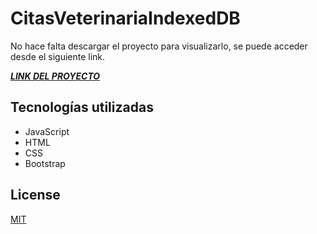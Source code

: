 # CitasVeterinariaIndexedDB

No hace falta descargar el proyecto para visualizarlo, se puede acceder desde el siguiente link.

[***LINK DEL PROYECTO***](https://gilded-sfogliatella-a2b0d0.netlify.app/)

## Tecnologías utilizadas

- JavaScript
- HTML
- CSS
- Bootstrap

## License
[MIT](https://choosealicense.com/licenses/mit/)
